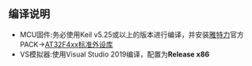 ## 编译说明
* MCU固件:务必使用Keil v5.25或以上的版本进行编译，并安装[雅特力](https://www.arterytek.com/cn/index.jsp)官方PACK->[AT32F4xx标准外设库](http://www.arterytek.com/download/Pack_Keil_AT32F4xx_CH_V1.3.4.zip)
* VS模拟器:使用Visual Studio 2019编译，配置为**Release x86**
